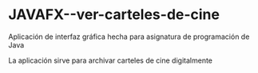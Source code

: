 # JAVAFX--ver-carteles-de-cine

Aplicación de interfaz gráfica hecha para asignatura de programación de Java

La aplicación sirve para archivar carteles de cine digitalmente



